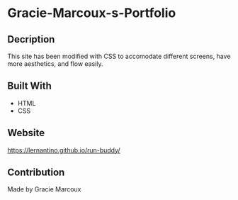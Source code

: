 # Gracie-Marcoux-s-Portfolio

## Decription
This site has been modified with CSS to accomodate different screens, have more aesthetics, and flow easily.

## Built With
* HTML
* CSS

## Website
https://lernantino.github.io/run-buddy/

## Contribution
Made by Gracie Marcoux

